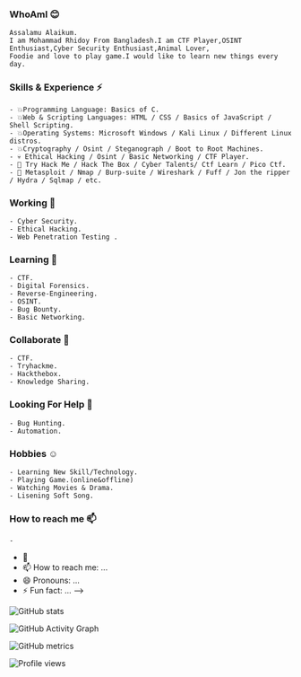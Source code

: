 ### WhoAmI 😊
    Assalamu Alaikum.
    I am Mohammad Rhidoy From Bangladesh.I am CTF Player,OSINT Enthusiast,Cyber Security Enthusiast,Animal Lover,
    Foodie and love to play game.I would like to learn new things every day.
    
### Skills & Experience ⚡
    - 💥Programming Language: Basics of C.
    - 💥Web & Scripting Languages: HTML / CSS / Basics of JavaScript / Shell Scripting.
    - 💥Operating Systems: Microsoft Windows / Kali Linux / Different Linux distros.
    - 💥Cryptography / Osint / Steganograph / Boot to Root Machines.
    - 💀 Ethical Hacking / Osint / Basic Networking / CTF Player.
    - 👀 Try Hack Me / Hack The Box / Cyber Talents/ Ctf Learn / Pico Ctf.
    - 💪 Metasploit / Nmap / Burp-suite / Wireshark / Fuff / Jon the ripper / Hydra / Sqlmap / etc.

### Working 🔭
    - Cyber Security.
    - Ethical Hacking.
    - Web Penetration Testing .
### Learning 🌱
    - CTF.
    - Digital Forensics.
    - Reverse-Engineering.
    - OSINT.
    - Bug Bounty.
    - Basic Networking.

### Collaborate 👯
    - CTF.
    - Tryhackme.
    - Hackthebox.
    - Knowledge Sharing.
    
### Looking For Help 🤔
    - Bug Hunting.
    - Automation. 
    
### Hobbies ☺️
    - Learning New Skill/Technology.
    - Playing Game.(online&offline)
    - Watching Movies & Drama.
    - Lisening Soft Song.
    
### How to reach me 📫
    - 

- 💬 
- 📫 How to reach me: ...
- 😄 Pronouns: ...
- ⚡ Fun fact: ...
-->

![GitHub stats](https://github-readme-stats.vercel.app/api?username=0xRh1d0Y&show_icons=true&theme=dark&title_color=ffffff&icon_color=bb2acf&text_color=daf7dc&bg_color=151515)

![GitHub Activity Graph](https://activity-graph.herokuapp.com/graph?username=0xRh1d0Y)

![GitHub metrics](https://metrics.lecoq.io/0xRh1d0Y)

![Profile views](https://gpvc.arturio.dev/0xRh1d0Y)
